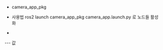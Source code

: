 - camera_app_pkg
- 사용법
    ros2 launch camera_app_pkg camera_app.launch.py
    로 노드들 활성화
    
- 
  
  --- 값
